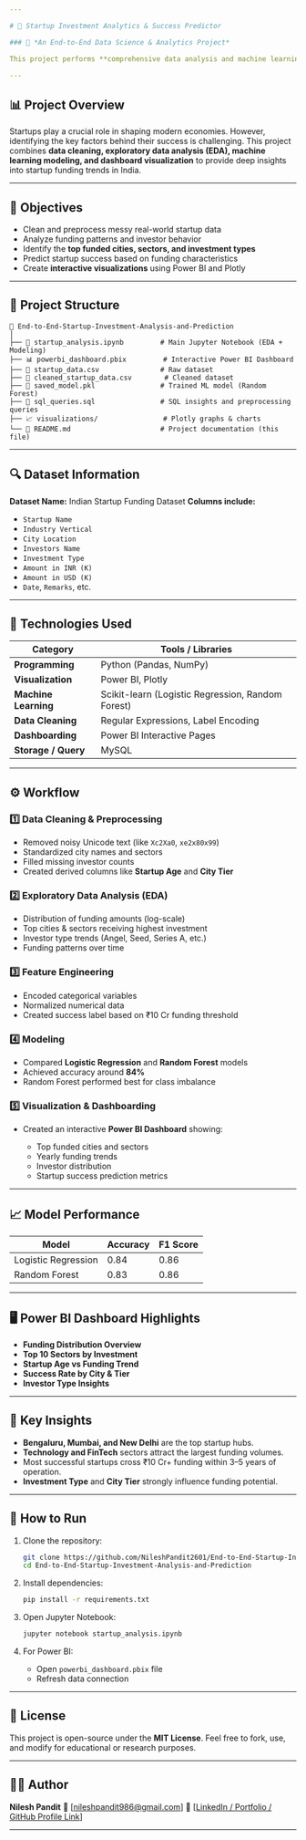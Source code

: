 ```yaml
---

# 🚀 Startup Investment Analytics & Success Predictor

### 🧠 *An End-to-End Data Science & Analytics Project*

This project performs **comprehensive data analysis and machine learning prediction** on Indian startup funding data. It aims to uncover **investment patterns, city-wise funding trends, sector growth, and predict startup success** based on funding and investor data.

---
```


## 📊 Project Overview

Startups play a crucial role in shaping modern economies. However, identifying the key factors behind their success is challenging.
This project combines **data cleaning, exploratory data analysis (EDA), machine learning modeling, and dashboard visualization** to provide deep insights into startup funding trends in India.

---

## 🧾 Objectives

* Clean and preprocess messy real-world startup data
* Analyze funding patterns and investor behavior
* Identify the **top funded cities, sectors, and investment types**
* Predict startup success based on funding characteristics
* Create **interactive visualizations** using Power BI and Plotly

---

## 📂 Project Structure

```
📁 End-to-End-Startup-Investment-Analysis-and-Prediction
│
├── 📘 startup_analysis.ipynb         # Main Jupyter Notebook (EDA + Modeling)
├── 📊 powerbi_dashboard.pbix         # Interactive Power BI Dashboard
├── 📜 startup_data.csv               # Raw dataset
├── 🧹 cleaned_startup_data.csv        # Cleaned dataset
├── 🤖 saved_model.pkl                # Trained ML model (Random Forest)
├── 🧮 sql_queries.sql                # SQL insights and preprocessing queries
├── 📈 visualizations/                # Plotly graphs & charts
└── 📄 README.md                      # Project documentation (this file)
```

---

## 🔍 Dataset Information

**Dataset Name:** Indian Startup Funding Dataset
**Columns include:**

* `Startup Name`
* `Industry Vertical`
* `City Location`
* `Investors Name`
* `Investment Type`
* `Amount in INR (K)`
* `Amount in USD (K)`
* `Date`, `Remarks`, etc.

---

## 🧩 Technologies Used

| Category             | Tools / Libraries                                 |
| -------------------- | ------------------------------------------------- |
| **Programming**      | Python (Pandas, NumPy)                            |
| **Visualization**    | Power BI, Plotly                                  |
| **Machine Learning** | Scikit-learn (Logistic Regression, Random Forest) |
| **Data Cleaning**    | Regular Expressions, Label Encoding               |
| **Dashboarding**     | Power BI Interactive Pages                        |
| **Storage / Query**  | MySQL                                             |

---

## ⚙️ Workflow

### 1️⃣ Data Cleaning & Preprocessing

* Removed noisy Unicode text (like `Xc2Xa0`, `xe2x80x99`)
* Standardized city names and sectors
* Filled missing investor counts
* Created derived columns like **Startup Age** and **City Tier**

### 2️⃣ Exploratory Data Analysis (EDA)

* Distribution of funding amounts (log-scale)
* Top cities & sectors receiving highest investment
* Investor type trends (Angel, Seed, Series A, etc.)
* Funding patterns over time

### 3️⃣ Feature Engineering

* Encoded categorical variables
* Normalized numerical data
* Created success label based on ₹10 Cr funding threshold

### 4️⃣ Modeling

* Compared **Logistic Regression** and **Random Forest** models
* Achieved accuracy around **84%**
* Random Forest performed best for class imbalance

### 5️⃣ Visualization & Dashboarding

* Created an interactive **Power BI Dashboard** showing:

  * Top funded cities and sectors
  * Yearly funding trends
  * Investor distribution
  * Startup success prediction metrics

---

## 📈 Model Performance

| Model               | Accuracy | F1 Score |
| ------------------- | -------- | -------- |
| Logistic Regression | 0.84     | 0.86     |
| Random Forest       | 0.83     | 0.86     |

---

## 🖥️ Power BI Dashboard Highlights

* **Funding Distribution Overview**
* **Top 10 Sectors by Investment**
* **Startup Age vs Funding Trend**
* **Success Rate by City & Tier**
* **Investor Type Insights**

---

## 🧠 Key Insights

* **Bengaluru, Mumbai, and New Delhi** are the top startup hubs.
* **Technology and FinTech** sectors attract the largest funding volumes.
* Most successful startups cross ₹10 Cr+ funding within 3–5 years of operation.
* **Investment Type** and **City Tier** strongly influence funding potential.

---

## 🧰 How to Run

1. Clone the repository:

   ```bash
   git clone https://github.com/NileshPandit2601/End-to-End-Startup-Investment-Analysis-and-Prediction.git
   cd End-to-End-Startup-Investment-Analysis-and-Prediction
   ```

2. Install dependencies:

   ```bash
   pip install -r requirements.txt
   ```

3. Open Jupyter Notebook:

   ```bash
   jupyter notebook startup_analysis.ipynb
   ```

4. For Power BI:

   * Open `powerbi_dashboard.pbix` file
   * Refresh data connection

---

## 🧾 License

This project is open-source under the **MIT License**.
Feel free to fork, use, and modify for educational or research purposes.

---

## 👨‍💻 Author

**Nilesh Pandit**
📧 [nileshpandit986@gmail.com]
💼 [[LinkedIn / Portfolio / GitHub Profile Link](https://www.linkedin.com/in/nilesh-pandit-40a129234/)]

---
